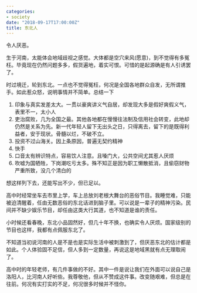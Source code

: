 ```yaml
---
categories:
- society
date: "2018-09-17T17:00:00Z"
title: 东北人
---
```

 
 
令人厌恶。 
 
生于河南，太能体会地域歧视之感觉。大体都是空穴来风(愿意)，到不觉得有多冤枉。毕竟现在仍然问题多多，假货遍地，着实可恨。可惜的是起源确是有人引诱罢了。 
 
时过境迁，轮到东北。一点也不觉得冤枉，何况是全国各地群众自发，无所谓推手。如此惹众怒，说明事情并不简单。总结一下 
 
1. 印象与真实发差太大。一贯以豪爽讲义气自居，却发现大多是假好爽假义气，表里不一，太小人 
2. 吏治腐败，几为全国之最。其他各地都在慢慢往法制及信用社会转变，此地却仍然是关系为先。新一代年轻人留下无出头之日，只得离去，留下的是既得利益者，安于现状。骨髓以烂，不破不立。 
3. 投资不过山海关。因上条原因，普遍无契约精神 
4. 快手 
5. 口音太有辨识特点，容易饮人注意。且嗓门大，公共空间尤其惹人厌烦 
6. 吹嘘为国牺牲，下岗潮吃亏太多。殊不知正是因为职工懒散抵消，且偷窃财物严重所致，没几个清白的 
 
想这样列下去，还能写出不少，但已足以。 
 
高中时经常坐车去市里上学，车上总放刘老根大舞台的恶俗节目。我睡觉难，只能被迫清醒着，任由无数恶俗的东北话进到脑子里。可以说是一辈子的精神污染。民间并不缺少娱乐节目，却任由这类大行其道，也不知道是谁的责任。 
 
小时候还看春晚，东北小品固然好，但几十年不换，也确实令人厌烦。国家级别的节目也这样，我都有点佩服东北了。 
 
不知道当初说河南的人是不是也是实际生活中被刺激到了，但厌恶东北的估计都是如此。个人体验固不足信，但人多到一定数量，再说这是地域黑就有点无理取闹了。 
 
高中时的年轻老师，有几件事做的不好。其中一件是说让我们在外面可以说自己是洛阳人，比河南人好听些。我尊敬他，但从不赞成这件事。改变随艰难，但总是在往前。何况有实打实的不足，何况很多时候并不怪你。 
 
 
 
 
 
 

